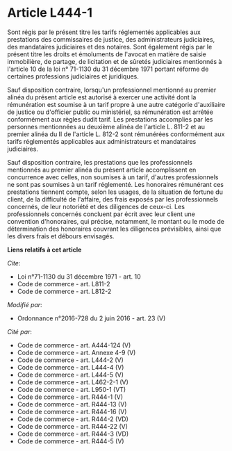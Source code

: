 # Article L444-1

Sont régis par le présent titre les tarifs réglementés applicables aux prestations                des commissaires de
justice, des administrateurs judiciaires, des mandataires judiciaires et des notaires. Sont également régis par le présent
titre les droits et émoluments de l'avocat en matière de saisie immobilière, de partage, de licitation et de sûretés
judiciaires mentionnés à l'article 10 de la loi n° 71-1130 du 31 décembre 1971 portant réforme de certaines professions
judiciaires et juridiques. 

Sauf disposition contraire, lorsqu'un professionnel mentionné au premier alinéa du présent article est autorisé à exercer une
activité dont la rémunération est soumise à un tarif propre à une autre catégorie d'auxiliaire de justice ou d'officier
public ou ministériel, sa rémunération est arrêtée conformément aux règles dudit tarif. Les prestations accomplies par les
personnes mentionnées au deuxième alinéa de l'article L. 811-2 et au premier alinéa du II de l'article L. 812-2 sont
rémunérées conformément aux tarifs réglementés applicables aux administrateurs et mandataires judiciaires. 

Sauf disposition contraire, les prestations que les professionnels mentionnés au premier alinéa du présent article
accomplissent en concurrence avec celles, non soumises à un tarif, d'autres professionnels ne sont pas soumises à un tarif
réglementé. Les honoraires rémunérant ces prestations tiennent compte, selon les usages, de la situation de fortune du
client, de la difficulté de l'affaire, des frais exposés par les professionnels concernés, de leur notoriété et des
diligences de ceux-ci. Les professionnels concernés concluent par écrit avec leur client une convention d'honoraires, qui
précise, notamment, le montant ou le mode de détermination des honoraires couvrant les diligences prévisibles, ainsi que les
divers frais et débours envisagés.

**Liens relatifs à cet article**

_Cite_:

  - Loi n°71-1130 du 31 décembre 1971 - art. 10
  - Code de commerce - art. L811-2
  - Code de commerce - art. L812-2

_Modifié par_:

  - Ordonnance n°2016-728 du 2 juin 2016 - art. 23 (V)

_Cité par_:

  - Code de commerce - art. A444-124 (V)
  - Code de commerce - art. Annexe 4-9 (V)
  - Code de commerce - art. L444-2 (V)
  - Code de commerce - art. L444-4 (V)
  - Code de commerce - art. L444-5 (V)
  - Code de commerce - art. L462-2-1 (V)
  - Code de commerce - art. L950-1 (VT)
  - Code de commerce - art. R444-1 (V)
  - Code de commerce - art. R444-13 (V)
  - Code de commerce - art. R444-16 (V)
  - Code de commerce - art. R444-2 (VD)
  - Code de commerce - art. R444-22 (V)
  - Code de commerce - art. R444-3 (VD)
  - Code de commerce - art. R444-5 (V)

